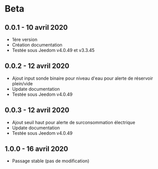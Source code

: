 # Beta

0.0.1 - 10 avril 2020
---

* 1ère version
* Création documentation
* Testée sous Jeedom v4.0.49 et v3.3.45

0.0.2 - 12 avril 2020
---

* Ajout input sonde binaire pour niveau d'eau pour alerte de réservoir plein/vide
* Update documentation
* Testée sous Jeedom v4.0.49

0.0.3 - 12 avril 2020
---

* Ajout seuil haut pour alerte de surconsommation électrique
* Update documentation
* Testée sous Jeedom v4.0.49

1.0.0 - 16 avril 2020
---

* Passage stable (pas de modification)
